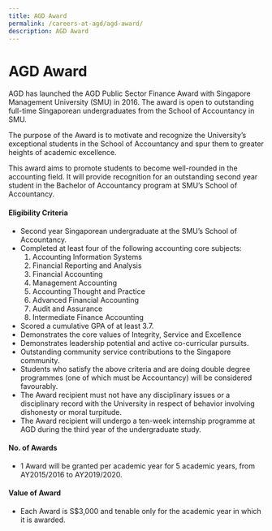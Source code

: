 ```yaml
---
title: AGD Award
permalink: /careers-at-agd/agd-award/
description: AGD Award
---
```

AGD Award
=========

AGD has launched the AGD Public Sector Finance Award with Singapore Management University (SMU) in 2016. The award is open to outstanding full-time Singaporean undergraduates from the School of Accountancy in SMU.

The purpose of the Award is to motivate and recognize the University’s exceptional students in the School of Accountancy and spur them to greater heights of academic excellence.

This award aims to promote students to become well-rounded in the accounting field. It will provide recognition for an outstanding second year student in the Bachelor of Accountancy program at SMU’s School of Accountancy.



#### Eligibility Criteria

*   Second year Singaporean undergraduate at the SMU’s School of Accountancy.
*   Completed at least four of the following accounting core subjects:
    1.  Accounting Information Systems
    2.  Financial Reporting and Analysis
    3.  Financial Accounting
    4.  Management Accounting
    5.  Accounting Thought and Practice
    6.  Advanced Financial Accounting
    7.  Audit and Assurance
    8.  Intermediate Finance Accounting
*   Scored a cumulative GPA of at least 3.7.
*   Demonstrates the core values of Integrity, Service and Excellence
*   Demonstrates leadership potential and active co-curricular pursuits.
*   Outstanding community service contributions to the Singapore community.
*   Students who satisfy the above criteria and are doing double degree programmes (one of which must be Accountancy) will be considered favourably.
*   The Award recipient must not have any disciplinary issues or a disciplinary record with the University in respect of behavior involving dishonesty or moral turpitude.
*   The Award recipient will undergo a ten-week internship programme at AGD during the third year of the undergraduate study.

#### No. of Awards
*   1 Award will be granted per academic year for 5 academic years, from AY2015/2016 to AY2019/2020.

#### Value of Award

*   Each Award is S$3,000 and tenable only for the academic year in which it is awarded.